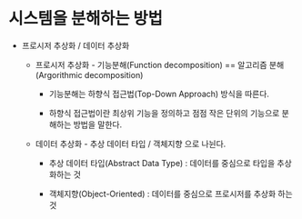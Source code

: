 # 시스템을 분해하는 방법

* 프로시저 추상화 / 데이터 추상화

	* 프로시저 추상화 - 기능분해(Function decomposition)
						== 알고리즘 분해(Argorithmic decomposition)
				
		* 기능분해는 하향식 접근법(Top-Down Approach) 방식을 따른다.
				
		* 하향식 접근법이란 최상위 기능을 정의하고 점점 작은 단위의 기능으로 분해하는 방법을 말한다.
											
						
	* 데이터 추상화 - 추상 데이터 타입 / 객체지향 으로 나뉜다.	
		
		* 추상 데이터 타입(Abstract Data Type) : 데이터를 중심으로 타입을 추상화하는 것
		
		* 객체지향(Object-Oriented) : 데이터를 중심으로 프로시저를 추상화 하는 것